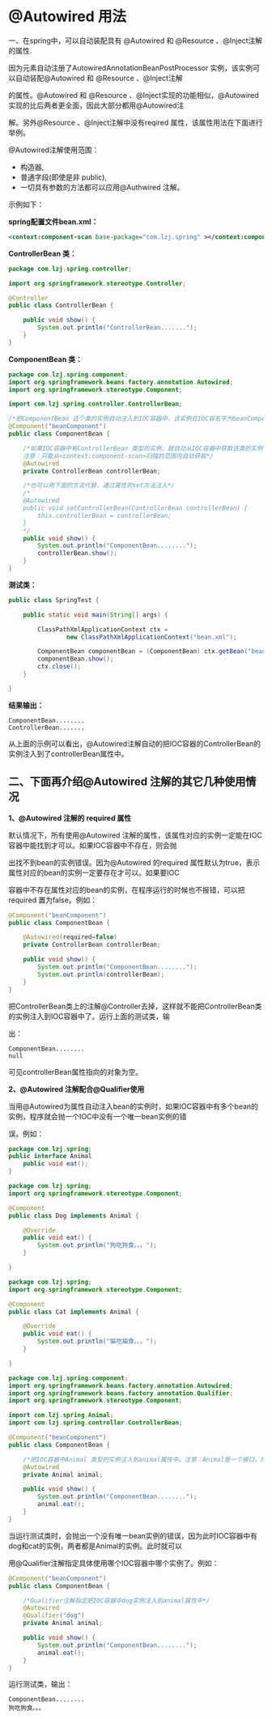 

# @Autowired 用法

一、在spring中，可以自动装配具有 @Autowired 和 @Resource 、@Inject注解的属性.

因为元素自动注册了AutowiredAnnotationBeanPostProcessor 实例，该实例可以自动装配@Autowired 和 @Resource 、@Inject注解

的属性。@Autowired 和 @Resource 、@Inject实现的功能相似，@Autowired实现的比后两者更全面，因此大部分都用@Autowired注

解。另外@Resource 、@Inject注解中没有reqired 属性，该属性用法在下面进行举例。

@Autowired注解使用范围：

- 构造器,
- 普通字段(即使是非 public),
- 一切具有参数的方法都可以应用@Authwired 注解。

示例如下：

**spring配置文件bean.xml：**

```xml
<context:component-scan base-package="com.lzj.spring" ></context:component-scan>
```

**ControllerBean 类：**

```java
package com.lzj.spring.controller;

import org.springframework.stereotype.Controller;

@Controller
public class ControllerBean {

    public void show() {
        System.out.println("ControllerBean.......");
    }
}
```

**ComponentBean 类：**

```java
package com.lzj.spring.component;
import org.springframework.beans.factory.annotation.Autowired;
import org.springframework.stereotype.Component;

import com.lzj.spring.controller.ControllerBean;

/*把ComponentBean 这个类的实例自动注入到IOC容器中，该实例在IOC容名字为beanComponent*/
@Component("beanComponent")
public class ComponentBean {

    /*如果IOC容器中有ControllerBean 类型的实例，就自动从IOC容器中获取该类的实例，赋给controllerBean属性。
    注意：只能从<context:component-scan>扫描的范围内自动获取*/
    @Autowired
    private ControllerBean controllerBean;

    /*也可以用下面的方法代替，通过属性的set方法注入*/
    /*
    @Autowired
    public void setControllerBean(ControllerBean controllerBean) {
        this.controllerBean = controllerBean;
    }
    */
    public void show() {
        System.out.println("ComponentBean........");
        controllerBean.show();
    }
}
```

**测试类：**

```java
public class SpringTest {

    public static void main(String[] args) {

        ClassPathXmlApplicationContext ctx = 
                new ClassPathXmlApplicationContext("bean.xml");

        ComponentBean componentBean = (ComponentBean) ctx.getBean("beanComponent");
        componentBean.show();   
        ctx.close();
    }

}
```

**结果输出：**

```
ComponentBean........
ControllerBean.......
```

从上面的示例可以看出，@Autowired注解自动的把IOC容器的ControllerBean的实例注入到了controllerBean属性中。

## 二、下面再介绍@Autowired 注解的其它几种使用情况

**1、@Autowired 注解的 required 属性**

默认情况下，所有使用@Autowired 注解的属性，该属性对应的实例一定能在IOC容器中能找到才可以。如果IOC容器中不存在，则会抛

出找不到bean的实例错误。因为@Autowired 的required 属性默认为true，表示属性对应的bean的实例一定要存在才可以。如果要IOC

容器中不存在属性对应的bean的实例，在程序运行的时候也不报错，可以把required 置为false。例如：

```java
@Component("beanComponent")
public class ComponentBean {

    @Autowired(required=false)
    private ControllerBean controllerBean;

    public void show() {
        System.out.println("ComponentBean........");
        System.out.println(controllerBean);
    }
}
```

把ControllerBean类上的注解@Controller去掉，这样就不能把ControllerBean类的实例注入到IOC容器中了。运行上面的测试类，输

出：

```
ComponentBean........
null
```

可见controllerBean属性指向的对象为空。

**2、@Autowired 注解配合@Qualifier使用**

当用@Autowired为属性自动注入bean的实例时，如果IOC容器中有多个bean的实例，程序就会抛一个IOC中没有一个唯一bean实例的错

误。例如：

```java
package com.lzj.spring;
public interface Animal 
    public void eat();
}
```

```java
package com.lzj.spring;
import org.springframework.stereotype.Component;

@Component
public class Dog implements Animal {

    @Override
    public void eat() {
        System.out.println("狗吃狗食。。。");
    }

}
```

```java
package com.lzj.spring;
import org.springframework.stereotype.Component;

@Component
public class Cat implements Animal {

    @Override
    public void eat() {
        System.out.println("猫吃猫食。。。");
    }

}
```

```java
package com.lzj.spring.component;
import org.springframework.beans.factory.annotation.Autowired;
import org.springframework.beans.factory.annotation.Qualifier;
import org.springframework.stereotype.Component;

import com.lzj.spring.Animal;
import com.lzj.spring.controller.ControllerBean;

@Component("beanComponent")
public class ComponentBean {

    /*把IOC容器中Animal 类型的实例注入到animal属性中。注意：Animal是一个接口，所有实现该接口的类的实例都可以注入到animal属性中。*/
    @Autowired
    private Animal animal;

    public void show() {
        System.out.println("ComponentBean........");
        animal.eat();
    }
}
```

当运行测试类时，会抛出一个没有唯一bean实例的错误，因为此时IOC容器中有dog和cat的实例，两者都是Animal的实例。此时就可以

用@Qualifier注解指定具体使用哪个IOC容器中哪个实例了。例如：

```java
@Component("beanComponent")
public class ComponentBean {

    /*Qualifier注解指定把IOC容器中dog实例注入到animal属性中*/
    @Autowired
    @Qualifier("dog")
    private Animal animal;

    public void show() {
        System.out.println("ComponentBean........");
        animal.eat();
    }
}
```

运行测试类，输出：

```
ComponentBean........
狗吃狗食。。。
```

